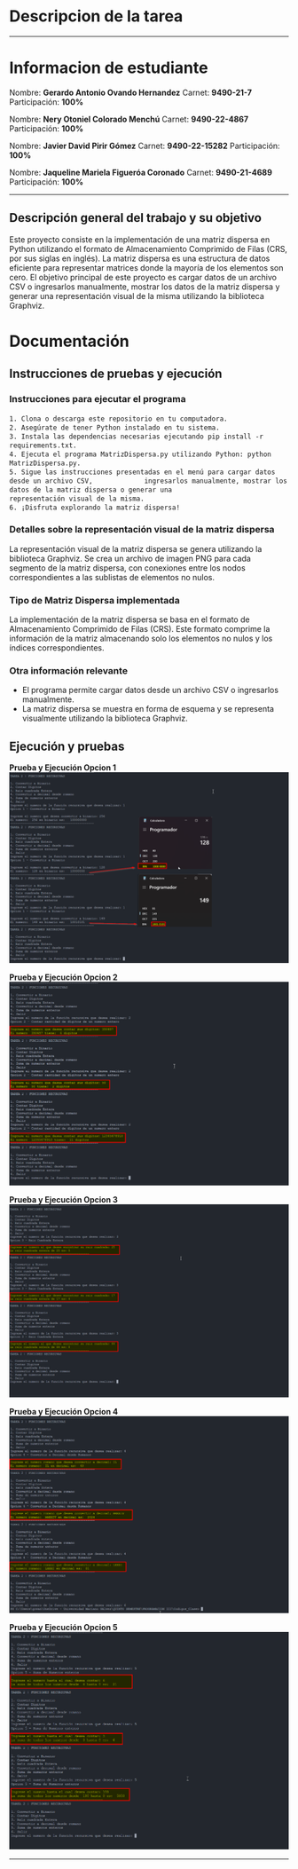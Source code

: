 # Descripcion de la tarea 


***

# Informacion de estudiante
Nombre: **Gerardo Antonio Ovando Hernandez**
Carnet: **9490-21-7**
Participación: **100%**

Nombre: **Nery Otoniel Colorado Menchú**
Carnet: **9490-22-4867**
Participación: **100%**

Nombre: **Javier David Pirir Gómez**
Carnet: **9490-22-15282**
Participación: **100%**

Nombre: **Jaqueline Mariela Figueróa Coronado**
Carnet: **9490-21-4689**
Participación: **100%**
***
## Descripción general del trabajo y su objetivo

Este proyecto consiste en la implementación de una matriz dispersa en Python utilizando el formato de Almacenamiento Comprimido de Filas (CRS, por sus siglas en inglés). La matriz dispersa es una estructura de datos eficiente para representar matrices donde la mayoría de los elementos son cero. El objetivo principal de este proyecto es cargar datos de un archivo CSV o ingresarlos manualmente, mostrar los datos de la matriz dispersa y generar una representación visual de la misma utilizando la biblioteca Graphviz.
# Documentación

## Instrucciones de pruebas y ejecución

### Instrucciones para ejecutar el programa

    1. Clona o descarga este repositorio en tu computadora.
    2. Asegúrate de tener Python instalado en tu sistema.
    3. Instala las dependencias necesarias ejecutando pip install -r requirements.txt.
    4. Ejecuta el programa MatrizDispersa.py utilizando Python: python MatrizDispersa.py.
    5. Sigue las instrucciones presentadas en el menú para cargar datos desde un archivo CSV,             ingresarlos manualmente, mostrar los datos de la matriz dispersa o generar una                 representación visual de la misma.
    6. ¡Disfruta explorando la matriz dispersa!


### Detalles sobre la representación visual de la matriz dispersa

La representación visual de la matriz dispersa se genera utilizando la biblioteca Graphviz. Se crea un archivo de imagen PNG para cada segmento de la matriz dispersa, con conexiones entre los nodos correspondientes a las sublistas de elementos no nulos.

### Tipo de Matriz Dispersa implementada

La implementación de la matriz dispersa se basa en el formato de Almacenamiento Comprimido de Filas (CRS). Este formato comprime la información de la matriz almacenando solo los elementos no nulos y los índices correspondientes.

### Otra información relevante

* El programa permite cargar datos desde un archivo CSV o ingresarlos manualmente.
* La matriz dispersa se muestra en forma de esquema y se representa visualmente utilizando la biblioteca Graphviz.

## Ejecución y pruebas


**Prueba y Ejecución Opcion 1**
![Ejecución Opcion 1](https://raw.githubusercontent.com/govandoh/Repo_Tareas/main/Tarea%202/source/Opcion1_Binario.png)

**Prueba y Ejecución Opcion 2**
![Ejecución Opcion 2](https://raw.githubusercontent.com/govandoh/Repo_Tareas/main/Tarea%202/source/Opcion2_ContarDigitos.png)

**Prueba y Ejecución Opcion 3**
![Ejecución Opcion 3](https://raw.githubusercontent.com/govandoh/Repo_Tareas/main/Tarea%202/source/Opcion3_RaizEntera.png)

**Prueba y Ejecución Opcion 4**
![Ejecución Opcion 4](https://raw.githubusercontent.com/govandoh/Repo_Tareas/main/Tarea%202/source/Opcion4_DecimalToRomano.png)

**Prueba y Ejecución Opcion 5**
![Ejecución Opcion 5](https://github.com/govandoh/Repo_Tareas/blob/main/Tarea%202/source/Opcion5_SumaEnteros.png)
*** 

